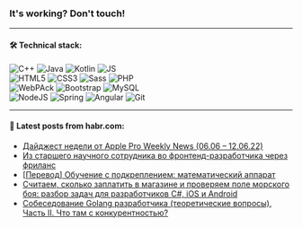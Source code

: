 ### It's working? Don't touch!

---

#### 🛠️ Technical stack:

![C++](https://img.shields.io/badge/C++-informational?logo=c%2B%2B&style=flat&logoColor=white&color=9C033A)
![Java](https://img.shields.io/badge/Java-informational?logo=java&style=flat&logoColor=white&color=007396)
![Kotlin](https://img.shields.io/badge/Kotlin-informational?logo=Kotlin&style=flat&logoColor=white&color=0095D5)
![JS](https://img.shields.io/badge/JS-informational?logo=javaScript&style=flat&logoColor=black&color=F7Df1E) <br>
![HTML5](https://img.shields.io/badge/HTML5-informational?logo=html5&style=flat&logoColor=white&color=E34F26)
![CSS3](https://img.shields.io/badge/CSS3-informational?logo=css3&style=flat&logoColor=white&color=157286)
![Sass](https://img.shields.io/badge/Saas-informational?logo=sass&style=flat&logoColor=white&color=hotpink)
![PHP](https://img.shields.io/badge/PHP-informational?logo=php&style=flat&logoColor=white&color=777BB4) <br>
![WebPAck](https://img.shields.io/badge/WebPack-informational?logo=webPack&style=flat&logoColor=white&color=FF6F00)
![Bootstrap](https://img.shields.io/badge/Bootstrap-informational?logo=Bootstrap&style=flat&logoColor=white&color=7952B3)
![MySQL](https://img.shields.io/badge/MySQL-informational?logo=MySQL&style=flat&logoColor=white&color=00f) <br>
![NodeJS](https://img.shields.io/badge/NodeJS-informational?logo=node.js&style=flat&logoColor=white&color=43853D)
![Spring](https://img.shields.io/badge/Spring-informational?logo=Spring&style=flat&logoColor=white&color=0A9EDC)
![Angular](https://img.shields.io/badge/Vue-informational?logo=vue.js&style=flat&logoColor=white&color=red)
![Git](https://img.shields.io/badge/Git-informational?logo=git&style=flat&logoColor=white&color=darkorange)

___

#### 💬 Latest posts from habr.com:

<!-- BLOG-POST-LIST:START -->
- [Дайджест недели от Apple Pro Weekly News &lpar;06.06 – 12.06.22&rpar;](https://habr.com/ru/post/671172/?utm_source=habrahabr&utm_medium=rss&utm_campaign=671172)
- [Из старшего научного сотрудника во фронтенд-разработчика через фриланс](https://habr.com/ru/post/670570/?utm_source=habrahabr&utm_medium=rss&utm_campaign=670570)
- [[Перевод] Обучение с подкреплением: математический аппарат](https://habr.com/ru/post/670562/?utm_source=habrahabr&utm_medium=rss&utm_campaign=670562)
- [Считаем, сколько заплатить в магазине и проверяем поле морского боя: разбор задач для разработчиков C#, iOS и Android](https://habr.com/ru/post/667728/?utm_source=habrahabr&utm_medium=rss&utm_campaign=667728)
- [Собеседование Golang разработчика &lpar;теоретические вопросы&rpar;, Часть II. Что там с конкурентностью?](https://habr.com/ru/post/670974/?utm_source=habrahabr&utm_medium=rss&utm_campaign=670974)
<!-- BLOG-POST-LIST:END -->
